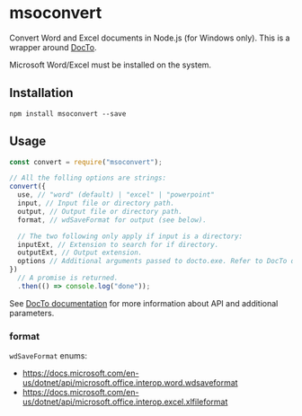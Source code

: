 # msoconvert

Convert Word and Excel documents in Node.js (for Windows only). This is a wrapper around [DocTo](https://github.com/tobya/DocTo).

Microsoft Word/Excel must be installed on the system.

## Installation

```
npm install msoconvert --save
```

## Usage

```javascript
const convert = require("msoconvert");

// All the folling options are strings:
convert({ 
  use, // "word" (default) | "excel" | "powerpoint"
  input, // Input file or directory path.
  output, // Output file or directory path.
  format, // wdSaveFormat for output (see below).

  // The two following only apply if input is a directory:
  inputExt, // Extension to search for if directory.
  outputExt, // Output extension.
  options // Additional arguments passed to docto.exe. Refer to DocTo documentation.
})
  // A promise is returned.
  .then(() => console.log("done"));
```

See [DocTo documentation](https://github.com/tobya/DocTo) for more information about API and additional parameters.

### format

`wdSaveFormat` enums:
* https://docs.microsoft.com/en-us/dotnet/api/microsoft.office.interop.word.wdsaveformat
* https://docs.microsoft.com/en-us/dotnet/api/microsoft.office.interop.excel.xlfileformat
